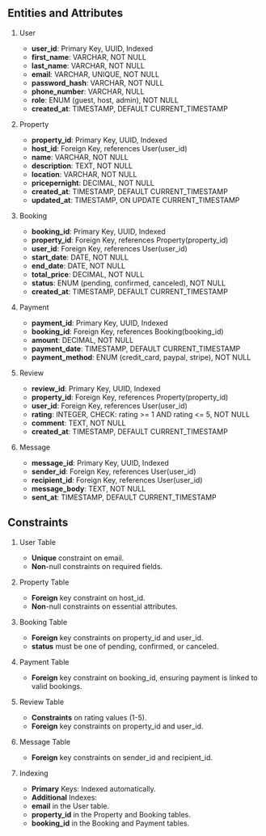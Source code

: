 ## Entities and Attributes

1. User

   - **user_id**: Primary Key, UUID, Indexed
   - **first_name**: VARCHAR, NOT NULL
   - **last_name**: VARCHAR, NOT NULL
   - **email**: VARCHAR, UNIQUE, NOT NULL
   - **password_hash**: VARCHAR, NOT NULL
   - **phone_number**: VARCHAR, NULL
   - **role**: ENUM (guest, host, admin), NOT NULL
   - **created_at**: TIMESTAMP, DEFAULT CURRENT_TIMESTAMP

2. Property

   - **property_id**: Primary Key, UUID, Indexed
   - **host_id**: Foreign Key, references User(user_id)
   - **name**: VARCHAR, NOT NULL
   - **description**: TEXT, NOT NULL
   - **location**: VARCHAR, NOT NULL
   - **pricepernight**: DECIMAL, NOT NULL
   - **created_at**: TIMESTAMP, DEFAULT CURRENT_TIMESTAMP
   - **updated_at**: TIMESTAMP, ON UPDATE CURRENT_TIMESTAMP

3. Booking

   - **booking_id**: Primary Key, UUID, Indexed
   - **property_id**: Foreign Key, references Property(property_id)
   - **user_id**: Foreign Key, references User(user_id)
   - **start_date**: DATE, NOT NULL
   - **end_date**: DATE, NOT NULL
   - **total_price**: DECIMAL, NOT NULL
   - **status**: ENUM (pending, confirmed, canceled), NOT NULL
   - **created_at**: TIMESTAMP, DEFAULT CURRENT_TIMESTAMP

4. Payment

   - **payment_id**: Primary Key, UUID, Indexed
   - **booking_id**: Foreign Key, references Booking(booking_id)
   - **amount**: DECIMAL, NOT NULL
   - **payment_date**: TIMESTAMP, DEFAULT CURRENT_TIMESTAMP
   - **payment_method**: ENUM (credit_card, paypal, stripe), NOT NULL

5. Review

   - **review_id**: Primary Key, UUID, Indexed
   - **property_id**: Foreign Key, references Property(property_id)
   - **user_id**: Foreign Key, references User(user_id)
   - **rating**: INTEGER, CHECK: rating >= 1 AND rating <= 5, NOT NULL
   - **comment**: TEXT, NOT NULL
   - **created_at**: TIMESTAMP, DEFAULT CURRENT_TIMESTAMP

6. Message

   - **message_id**: Primary Key, UUID, Indexed
   - **sender_id**: Foreign Key, references User(user_id)
   - **recipient_id**: Foreign Key, references User(user_id)
   - **message_body**: TEXT, NOT NULL
   - **sent_at**: TIMESTAMP, DEFAULT CURRENT_TIMESTAMP

## Constraints

1. User Table

   - **Unique** constraint on email.
   - **Non**-null constraints on required fields.

2. Property Table

   - **Foreign** key constraint on host_id.
   - **Non**-null constraints on essential attributes.

3. Booking Table

   - **Foreign** key constraints on property_id and user_id.
   - **status** must be one of pending, confirmed, or canceled.

4. Payment Table

   - **Foreign** key constraint on booking_id, ensuring payment is linked to valid bookings.

5. Review Table

   - **Constraints** on rating values (1-5).
   - **Foreign** key constraints on property_id and user_id.

6. Message Table

   - **Foreign** key constraints on sender_id and recipient_id.

7. Indexing

   - **Primary** Keys: Indexed automatically.
   - **Additional** Indexes:
   - **email** in the User table.
   - **property_id** in the Property and Booking tables.
   - **booking_id** in the Booking and Payment tables.
